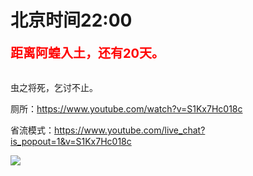# 北京时间22:00

<div style="color:red;font-size:20px;font-weight:bolder">距离阿蝗入土，还有20天。</div>

<br>

虫之将死，乞讨不止。

厕所：https://www.youtube.com/watch?v=S1Kx7Hc018c

省流模式：https://www.youtube.com/live_chat?is_popout=1&v=S1Kx7Hc018c

<img src="https://img.nga.178.com/attachments/mon_202106/11/7nQ2o-f6e7Z14T3cSgg-mh.png"></img>